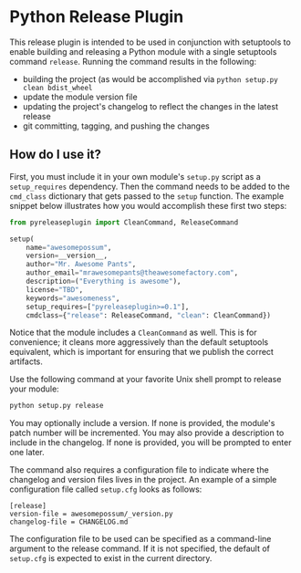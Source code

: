 # Python Release Plugin

This release plugin is intended to be used in conjunction with setuptools to enable building and
releasing a Python module with a single setuptools command `release`. Running the command results
in the following:

- building the project (as would be accomplished via `python setup.py clean bdist_wheel`
- update the module version file
- updating the project's changelog to reflect the changes in the latest release
- git committing, tagging, and pushing the changes

## How do I use it?

First, you must include it in your own module's `setup.py` script as a `setup_requires`
dependency. Then the command needs to be added to the `cmd_class` dictionary that gets passed to
the `setup` function. The example snippet below illustrates how you would accomplish these first
two steps:

```python
from pyreleaseplugin import CleanCommand, ReleaseCommand

setup(
    name="awesomepossum",
    version=__version__,
    author="Mr. Awesome Pants",
    author_email="mrawesomepants@theawesomefactory.com",
    description=("Everything is awesome"),
    license="TBD",
    keywords="awesomeness",
    setup_requires=["pyreleaseplugin>=0.1"],
    cmdclass={"release": ReleaseCommand, "clean": CleanCommand})
```

Notice that the module includes a `CleanCommand` as well. This is for convenience; it cleans more
aggressively than the default setuptools equivalent, which is important for ensuring that we
publish the correct artifacts.

Use the following command at your favorite Unix shell prompt to release your module:

```sh
python setup.py release
```

You may optionally include a version. If none is provided, the module's patch number will be
incremented. You may also provide a description to include in the changelog. If none is provided,
you will be prompted to enter one later.

The command also requires a configuration file to indicate where the changelog and version files lives in the project. An example of a simple configuration file called `setup.cfg` looks as follows:

```
[release]
version-file = awesomepossum/_version.py
changelog-file = CHANGELOG.md
```

The configuration file to be used can be specified as a command-line argument to the release
command. If it is not specified, the default of `setup.cfg` is expected to exist in the current
directory.
